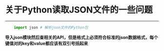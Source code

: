 # 关于Python读取JSON文件的一些问题

-------------------------------------

```python
    import json # 解析json文件的Python包
```



**导入json模块然后查相关的API，但是格式上必须符合标准的json数据格式，每个键值对的key和value都应该有双引号括起来**
